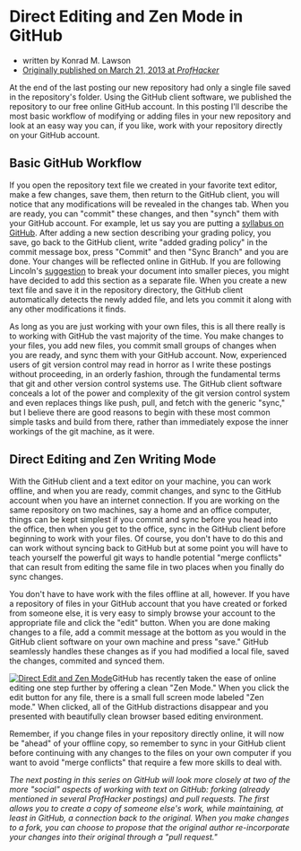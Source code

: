 # Direct Editing and Zen Mode in GitHub

* written by Konrad M. Lawson
* [Originally published on March 21, 2013 at *ProfHacker*](http://chronicle.com/blogs/profhacker/direct-editing-and-zen-mode-in-github/47497)

At the end of the last posting our new repository had only a single file saved in the repository's folder. Using the GitHub client software, we published the repository to our free online GitHub account. In this posting I'll describe the most basic workflow of modifying or adding files in your new repository and look at an easy way you can, if you like, work with your repository directly on your GitHub account.

   [2]: http://chronicle.com/blogs/profhacker/getting-started-with-a-github-repository
   [3]: http://github.com/

## Basic GitHub Workflow

If you open the repository text file we created in your favorite text editor, make a few changes, save them, then return to the GitHub client, you will notice that any modifications will be revealed in the changes tab. When you are ready, you can "commit" these changes, and then "synch" them with your GitHub account. For example, let us say you are putting a [syllabus on GitHub][4]. After adding a new section describing your grading policy, you save, go back to the GitHub client, write "added grading policy" in the commit message box, press "Commit" and then "Sync Branch" and you are done. Your changes will be reflected online in GitHub. If you are following Lincoln's [suggestion][5] to break your document into smaller pieces, you might have decided to add this section as a separate file. When you create a new text file and save it in the repository directory, the GitHub client automatically detects the newly added file, and lets you commit it along with any other modifications it finds.

   [4]: http://chronicle.com/blogs/profhacker/forking-your-syllabus/39137
   [5]: http://chronicle.com/blogs/profhacker/how-to-fork-a-syllabus-on-github/39447

As long as you are just working with your own files, this is all there really is to working with GitHub the vast majority of the time. You make changes to your files, you add new files, you commit small groups of changes when you are ready, and sync them with your GitHub account. Now, experienced users of git version control may read in horror as I write these postings without proceeding, in an orderly fashion, through the fundamental terms that git and other version control systems use. The GitHub client software conceals a lot of the power and complexity of the git version control system and even replaces things like push, pull, and fetch with the generic "sync," but I believe there are good reasons to begin with these most common simple tasks and build from there, rather than immediately expose the inner workings of the git machine, as it were.

## Direct Editing and Zen Writing Mode

With the GitHub client and a text editor on your machine, you can work offline, and when you are ready, commit changes, and sync to the GitHub account when you have an internet connection. If you are working on the same repository on two machines, say a home and an office computer, things can be kept simplest if you commit and sync before you head into the office, then when you get to the office, sync in the GitHub client before beginning to work with your files. Of course, you don't have to do this and can work without syncing back to GitHub but at some point you will have to teach yourself the powerful git ways to handle potential "merge conflicts" that can result from editing the same file in two places when you finally do sync changes.

You don't have to have work with the files offline at all, however. If you have a repository of files in your GitHub account that you have created or forked from someone else, it is very easy to simply browse your account to the appropriate file and click the "edit" button. When you are done making changes to a file, add a commit message at the bottom as you would in the GitHub client software on your own machine and press "save." GitHub seamlessly handles these changes as if you had modified a local file, saved the changes, commited and synced them.

[![Direct Edit and Zen Mode][6]][6]GitHub has recently taken the ease of online editing one step further by offering a clean "Zen Mode." When you click the edit button for any file, there is a small full screen mode labeled "Zen mode." When clicked, all of the GitHub distractions disappear and you presented with beautifully clean browser based editing environment.


   [6]: http://chronicle.com/blogs/profhacker/files/2013/03/Screen-Shot-2013-03-15-at-0.25.52.png


Remember, if you change files in your repository directly online, it will now be "ahead" of your offline copy, so remember to sync in your GitHub client before continuing with any changes to the files on your own computer if you want to avoid "merge conflicts" that require a few more skills to deal with.

_The next posting in this series on GitHub will look more closely at two of the more "social" aspects of working with text on GitHub: forking (already mentioned in several ProfHacker postings) and pull requests. The first allows you to create a copy of someone else's work, while maintaining, at least in GitHub, a connection back to the original. When you make changes to a fork, you can choose to propose that the original author re-incorporate your changes into their original through a "pull request."_


   [7]: http://www.flickr.com/photos/65305532@N06/8526197809/sizes/o/in/photostream/
   [8]: http://www.flickr.com/photos/65305532@N06/
